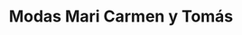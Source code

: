 ---
title: "Modas Mari Carmen y Tomás"
url: /puente-de-genave/modas-mari-carmen-y-tomas/
shop: ropa
---